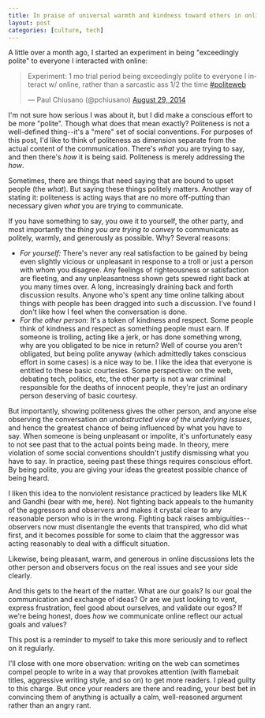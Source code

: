 ```yaml
---
title: In praise of universal warmth and kindness toward others in online discussions 
layout: post
categories: [culture, tech]
---
```


A little over a month ago, I started an experiment in being "exceedingly polite" to everyone I interacted with online:

<blockquote class="twitter-tweet" lang="en"><p>Experiment: 1 mo trial period being exceedingly polite to everyone I interact w/ online, rather than a sarcastic ass 1/2 the time <a href="https://twitter.com/hashtag/politeweb?src=hash">#politeweb</a></p>&mdash; Paul Chiusano (@pchiusano) <a href="https://twitter.com/pchiusano/status/505448336653287424">August 29, 2014</a></blockquote>
<script async src="//platform.twitter.com/widgets.js" charset="utf-8"></script>

I'm not sure how serious I was about it, but I did make a conscious effort to be more "polite". Though what does that mean exactly? Politeness is not a well-defined thing--it's a "mere" set of social conventions. For purposes of this post, I'd like to think of politeness as dimension separate from the actual content of the communication. There's *what* you are trying to say, and then there's *how* it is being said. Politeness is merely addressing the *how*.

Sometimes, there are things that need saying that are bound to upset people (the *what*). But saying these things politely matters. Another way of stating it: politeness is acting ways that are no more off-putting than necessary given _what_ you are trying to communicate.

If you have something to say, you owe it to yourself, the other party, and most importantly the *thing you are trying to convey* to communicate as politely, warmly, and generously as possible. Why? Several reasons:

* _For yourself:_ There's never any real satisfaction to be gained by being even slightly vicious or unpleasant in response to a troll or just a person with whom you disagree. Any feelings of righteousness or satisfaction are fleeting, and any unpleasantness shown gets spewed right back at you many times over. A long, increasingly draining back and forth discussion results. Anyone who's spent any time online talking about things with people has been dragged into such a discussion. I've found I don't like how I feel when the conversation is done. 
* _For the other person:_ It's a token of kindness and respect. Some people think of kindness and respect as something people must earn. If someone is trolling, acting like a jerk, or has done something wrong, why are you obligated to be nice in return? Well of course you aren't obligated, but being polite anyway (which admittedly takes conscious effort in some cases) is a nice way to be. I like the idea that everyone is entitled to these basic courtesies. Some perspective: on the web, debating tech, politics, etc, the other party is not a war criminal responsible for the deaths of innocent people, they're just an ordinary person deserving of basic courtesy.

But importantly, showing politeness gives the other person, and anyone else observing the conversation *an unobstructed view of the underlying issues*, and hence the greatest chance of being influenced by what you have to say. When someone is being unpleasant or impolite, it's unfortunately easy to not see past that to the actual points being made. In theory, mere violation of some social conventions shouldn't justify dismissing what you have to say. In practice, seeing past these things requires conscious effort. By being polite, you are giving your ideas the greatest possible chance of being heard.

I liken this idea to the nonviolent resistance practiced by leaders like MLK and Gandhi (bear with me, here). Not fighting back appeals to the humanity of the aggressors and observers and makes it crystal clear to any reasonable person who is in the wrong. Fighting back raises ambiguities--observers now must disentangle the events that transpired, who did what first, and it becomes possible for some to claim that the aggressor was acting reasonably to deal with a difficult situation.

Likewise, being pleasant, warm, and generous in online discussions lets the other person and observers focus on the real issues and see your side clearly.

And this gets to the heart of the matter. What are our goals? Is our goal the communication and exchange of ideas? Or are we just looking to vent, express frustration, feel good about ourselves, and validate our egos? If we're being honest, does *how* we communicate online reflect our actual goals and values? 

This post is a reminder to myself to take this more seriously and to reflect on it regularly.

I'll close with one more observation: writing on the web can sometimes compel people to write in a way that provokes attention (with flamebait titles, aggressive writing style, and so on) to get more readers. I plead guilty to this charge. But once your readers are there and reading, your best bet in convincing them of anything is actually a calm, well-reasoned argument rather than an angry rant.
